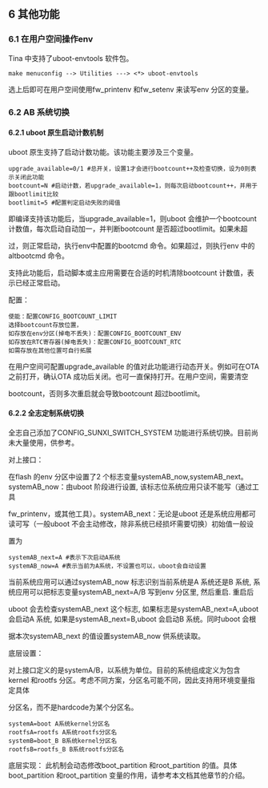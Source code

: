 ## 6 其他功能

### 6.1 在用户空间操作env

Tina 中支持了uboot-envtools 软件包。

```
make menuconfig --> Utilities ---> <*> uboot-envtools
```

选上后即可在用户空间使用fw_printenv 和fw_setenv 来读写env 分区的变量。

### 6.2 AB 系统切换

#### 6.2.1 uboot 原生启动计数机制

uboot 原生支持了启动计数功能。该功能主要涉及三个变量。

```
upgrade_available=0/1 #总开关，设置1才会进行bootcount++及检查切换，设为0则表示关闭此功能
bootcount=N #启动计数，若upgrade_available=1，则每次启动bootcount++，并用于跟bootlimit比较
bootlimit=5 #配置判定启动失败的阈值
```

即编译支持该功能后，当upgrade_available=1，则uboot 会维护一个bootcount 计数值，每次启动自动加一，并判断bootcount 是否超过bootlimit。如果未超

过，则正常启动，执行env中配置的bootcmd 命令。如果超过，则执行env 中的altbootcmd 命令。

支持此功能后，启动脚本或主应用需要在合适的时机清除bootcount 计数值，表示已经正常启动。

配置：

```
使能：配置CONFIG_BOOTCOUNT_LIMIT
选择bootcount存放位置，
如存放在env分区(掉电不丢失)：配置CONFIG_BOOTCOUNT_ENV
如存放在RTC寄存器(掉电丢失)：配置CONFIG_BOOTCOUNT_RTC
如需存放在其他位置可自行拓展
```

在用户空间可配置upgrade_available 的值对此功能进行动态开关。例如可在OTA 之前打开，确认OTA 成功后关闭。也可一直保持打开。在用户空间，需要清空

bootcount，否则多次重启就会导致bootcount 超过bootlimit。

#### 6.2.2 全志定制系统切换

全志自己添加了CONFIG_SUNXI_SWITCH_SYSTEM 功能进行系统切换。目前尚未大量使用，供参考。

对上接口：

在flash 的env 分区中设置了2 个标志变量systemAB_now,systemAB_next。systemAB_now：由uboot 阶段进行设置, 该标志位系统应用只读不能写（通过工具

fw_printenv，或其他工具）。systemAB_next：无论是uboot 还是系统应用都可读可写（一般uboot 不会主动修改，除非系统已经损坏需要切换）初始值一般设

置为

```
systemAB_next=A #表示下次启动A系统
systemAB_now=A #表示当前为A系统，不设置也可以，uboot会自动设置
```

当前系统应用可以通过systemAB_now 标志识别当前系统是A 系统还是B 系统, 系统应用可以把标志变量systemAB_next=A/B 写到env 分区里, 然后重启. 重启后

uboot 会去检查systemAB_next 这个标志, 如果标志是systemAB_next=A,uboot 会启动A 系统, 如果是systemAB_next=B,uboot 会启动B 系统。同时uboot 会根

据本次systemAB_next 的值设置systemAB_now 供系统读取。

底层设置：

对上接口定义的是systemA/B，以系统为单位。目前的系统组成定义为包含kernel 和rootfs 分区。考虑不同方案，分区名可能不同，因此支持用环境变量指定具体

分区名，而不是hardcode为某个分区名。

```
systemA=boot A系统kernel分区名
rootfsA=rootfs A系统rootfs分区名
systemB=boot_B B系统kernel分区名
rootfsB=rootfs_B B系统rootfs分区名
```

底层实现：
此机制会动态修改boot_partition 和root_partition 的值。具体boot_partition 和root_partition 变量的作用，请参考本文档其他章节的介绍。